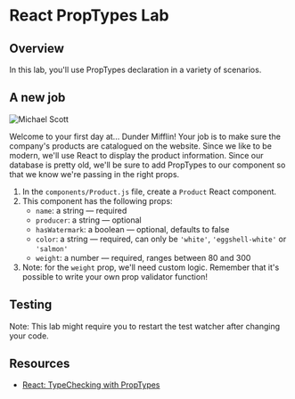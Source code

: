 # React PropTypes Lab

## Overview

In this lab, you'll use PropTypes declaration in a variety of scenarios. 

## A new job
![Michael Scott](https://media.giphy.com/media/jOpLbiGmHR9S0/giphy.gif)

Welcome to your first day at... Dunder Mifflin! Your job is to make sure the company's products are catalogued on the website. Since we like to be modern, we'll use React to display the product information. Since our database is pretty old, we'll be sure to add PropTypes to our component so that we know we're passing in the right props.

1. In the `components/Product.js` file, create a `Product` React component.
2. This component has the following props:
    *  `name`: a string — required
    *  `producer`: a string — optional
    *  `hasWatermark`: a boolean — optional, defaults to false
    *  `color`: a string — required, can only be `'white'`, `'eggshell-white'` or `'salmon'`
    *  `weight`: a number — required, ranges between 80 and 300
3. Note: for the `weight` prop, we'll need custom logic. Remember that it's possible to write your own prop validator
function!

## Testing

Note: This lab might require you to restart the test watcher after changing your code.

## Resources
- [React: TypeChecking with PropTypes](https://facebook.github.io/react/docs/typechecking-with-proptypes.html)